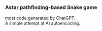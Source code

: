 ### Astar pathfinding-based Snake game
most code generated by ChatGPT.  
A simple attempt at AI autoencoding.
